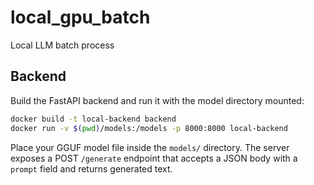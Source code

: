 # local_gpu_batch

Local LLM batch process

## Backend

Build the FastAPI backend and run it with the model directory mounted:

```bash
docker build -t local-backend backend
docker run -v $(pwd)/models:/models -p 8000:8000 local-backend
```

Place your GGUF model file inside the `models/` directory. The server exposes a POST `/generate` endpoint that accepts a JSON body with a `prompt` field and returns generated text.
